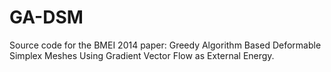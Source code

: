 GA-DSM
======

Source code for the BMEI 2014 paper: Greedy Algorithm Based Deformable Simplex Meshes Using Gradient Vector Flow as External Energy.
